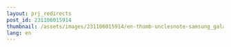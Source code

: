 ```yaml
---
layout: prj_redirects
post_id: 231106015914
thumbnail: /assets/images/231106015914/en-thumb-unclesnote-samsung_galaxy_s24_specs_and_release_date_rumor_roundup.png
lang: en
---
```

